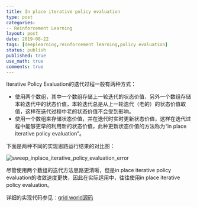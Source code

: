 ```yaml
---
title: In place iterative policy evaluation
type: post
categories:
-- Reinforcement Learning
layout: post
date: 2019-08-22
tags: [deeplearning,reinforcement learning,policy evaluation]
status: publish
published: true
use_math: true
comments: true
---
```


Iterative Policy Evaluation的迭代过程一般有两种方式：

* 使用两个数组，其中一个数组存储上一轮迭代的状态价值，另外一个数组存储本轮迭代中的状态价值，本轮迭代总是从上一轮迭代（老的）的状态价值取值，这样在迭代过程中老的状态价值不会受到影响。
* 使用一个数组来存储状态价值，并在迭代时实时更新状态价值，这样在迭代过程中能够更早的利用新的状态价值，此种更新状态价值的方法称为“in place iterative policy evaluation”。

下面是两种不同的实现思路运行结果的对比图：

![sweep_inplace_iterative_policy_evaluation_error](https://github.com/subaochen/subaochen.github.io/raw/master/images/rl/dp/sweep_inplace_iterative_policy_evaluation_error.png)

尽管使用两个数组的迭代方法思路更清晰，但是in place iterative policy evaluation的收敛速度更快，因此在实际运用中，往往使用in place iterative policy evaluation。

详细的实现代码参见：[grid world源码](https://raw.githubusercontent.com/subaochen/subaochen.github.io/master/resources/grid_world.py)